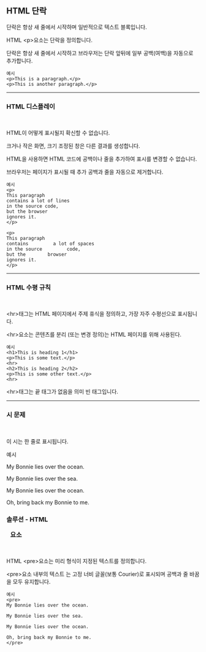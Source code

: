 ## HTML 단락

단락은 항상 새 줄에서 시작하며 일반적으로 텍스트 블록입니다.

HTML \<p>요소는 단락을 정의합니다.

단락은 항상 새 줄에서 시작하고 브라우저는 단락 앞뒤에 일부 공백(여백)을 자동으로 추가합니다.

    예시
    <p>This is a paragraph.</p>
    <p>This is another paragraph.</p>

***
### HTML 디스플레이

<br>

HTML이 어떻게 표시될지 확신할 수 없습니다.

크거나 작은 화면, 크기 조정된 창은 다른 결과를 생성합니다.

HTML을 사용하면 HTML 코드에 공백이나 줄을 추가하여 표시를 변경할 수 없습니다.

브라우저는 페이지가 표시될 때 추가 공백과 줄을 자동으로 제거합니다.

    예시
    <p>
    This paragraph
    contains a lot of lines
    in the source code,
    but the browser
    ignores it.
    </p>

    <p>
    This paragraph
    contains         a lot of spaces
    in the source         code,
    but the        browser
    ignores it.
    </p>

***
### HTML 수평 규칙

<br>

\<hr>태그는 HTML 페이지에서 주제 휴식을 정의하고, 가장 자주 수평선으로 표시됩니다.

\<hr>요소는 콘텐츠를 분리 (또는 변경 정의)는 HTML 페이지를 위해 사용된다.

    예시
    <h1>This is heading 1</h1>
    <p>This is some text.</p>
    <hr>
    <h2>This is heading 2</h2>
    <p>This is some other text.</p>
    <hr>

\<hr>태그는 끝 태그가 없음을 의미 빈 태그입니다.

***
### 시 문제

<br>

이 시는 한 줄로 표시됩니다.

예시
<p>
  My Bonnie lies over the ocean.

  My Bonnie lies over the sea.

  My Bonnie lies over the ocean.

  Oh, bring back my Bonnie to me.
</p>


### 솔루션 - HTML <pre> 요소

<br>

HTML \<pre>요소는 미리 형식이 지정된 텍스트를 정의합니다.

\<pre>요소 내부의 텍스트 는 고정 너비 글꼴(보통 Courier)로 표시되며 공백과 줄 바꿈을 모두 유지합니다.

    예시
    <pre>
    My Bonnie lies over the ocean.

    My Bonnie lies over the sea.

    My Bonnie lies over the ocean.

    Oh, bring back my Bonnie to me.
    </pre>